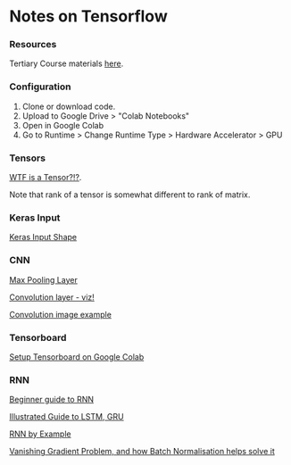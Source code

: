 # Notes on Tensorflow

### Resources

Tertiary Course materials [here](https://github.com/tertiarycourses/CITREP-Tensorflow-Python).

### Configuration

1. Clone or download code.
2. Upload to Google Drive > "Colab Notebooks"
3. Open in Google Colab
4. Go to Runtime > Change Runtime Type > Hardware Accelerator > GPU

### Tensors

[WTF is a Tensor?!?](https://www.kdnuggets.com/2018/05/wtf-tensor.html).

Note that rank of a tensor is somewhat different to rank of matrix.


### Keras Input
[Keras Input Shape](https://stackoverflow.com/questions/44747343/keras-input-explanation-input-shape-units-batch-size-dim-etc)


### CNN

[Max Pooling Layer](https://www.google.com/search?q=what+is+a+max+pooling+layer&client=firefox-b-d&sxsrf=ALeKk00LiduRNdZZtcXcB0sKN136I1ztZQ:1585152342155&source=lnms&tbm=isch&sa=X&ved=2ahUKEwjGj5PSgLboAhXCXisKHRm3AvEQ_AUoAXoECA0QAw&biw=1680&bih=936#imgrc=fVc385NgNaXtYM)


[Convolution layer - viz!](http://cs231n.github.io/convolutional-networks/#conv)

[Convolution image example](https://setosa.io/ev/image-kernels/)


### Tensorboard

[Setup Tensorboard on Google Colab](https://medium.com/@kuanhoong/how-to-use-tensorboard-with-google-colab-43f7cf061fe4)


### RNN

[Beginner guide to RNN](https://medium.com/@camrongodbout/recurrent-neural-networks-for-beginners-7aca4e933b82)

[Illustrated Guide to LSTM, GRU](https://towardsdatascience.com/illustrated-guide-to-lstms-and-gru-s-a-step-by-step-explanation-44e9eb85bf21)

[RNN by Example](https://towardsdatascience.com/recurrent-neural-networks-by-example-in-python-ffd204f99470)

[Vanishing Gradient Problem, and how Batch Normalisation helps solve it](https://towardsdatascience.com/the-vanishing-gradient-problem-69bf08b15484)








